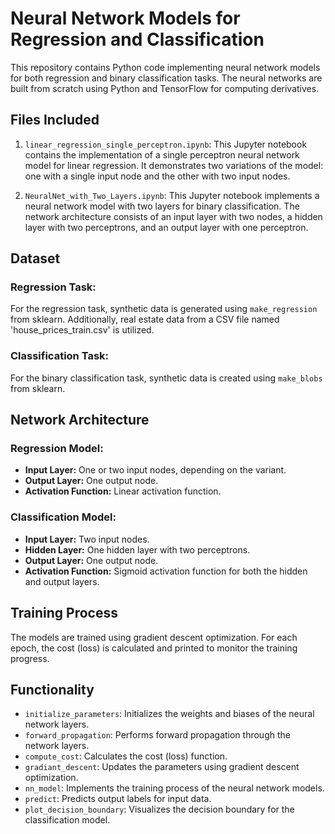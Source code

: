 # Neural Network Models for Regression and Classification

This repository contains Python code implementing neural network models for both regression and binary classification tasks. The neural networks are built from scratch using Python and TensorFlow for computing derivatives.

## Files Included

1. `linear_regression_single_perceptron.ipynb`: This Jupyter notebook contains the implementation of a single perceptron neural network model for linear regression. It demonstrates two variations of the model: one with a single input node and the other with two input nodes.

2. `NeuralNet_with_Two_Layers.ipynb`: This Jupyter notebook implements a neural network model with two layers for binary classification. The network architecture consists of an input layer with two nodes, a hidden layer with two perceptrons, and an output layer with one perceptron.

## Dataset

### Regression Task:
For the regression task, synthetic data is generated using `make_regression` from sklearn. Additionally, real estate data from a CSV file named 'house_prices_train.csv' is utilized.

### Classification Task:
For the binary classification task, synthetic data is created using `make_blobs` from sklearn.

## Network Architecture

### Regression Model:
- **Input Layer:** One or two input nodes, depending on the variant.
- **Output Layer:** One output node.
- **Activation Function:** Linear activation function.

### Classification Model:
- **Input Layer:** Two input nodes.
- **Hidden Layer:** One hidden layer with two perceptrons.
- **Output Layer:** One output node.
- **Activation Function:** Sigmoid activation function for both the hidden and output layers.

## Training Process

The models are trained using gradient descent optimization. For each epoch, the cost (loss) is calculated and printed to monitor the training progress.

## Functionality

- `initialize_parameters`: Initializes the weights and biases of the neural network layers.
- `forward_propagation`: Performs forward propagation through the network layers.
- `compute_cost`: Calculates the cost (loss) function.
- `gradiant_descent`: Updates the parameters using gradient descent optimization.
- `nn_model`: Implements the training process of the neural network models.
- `predict`: Predicts output labels for input data.
- `plot_decision_boundary`: Visualizes the decision boundary for the classification model.


